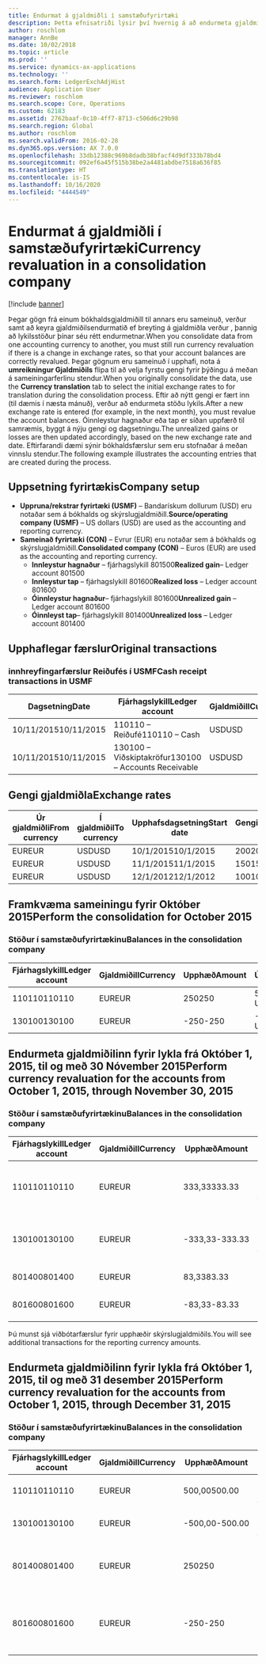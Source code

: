 ```yaml
---
title: Endurmat á gjaldmiðli í samstæðufyrirtæki
description: Þetta efnisatriði lýsir því hvernig á að endurmeta gjaldmiðil í samstæðufyrirtæki.
author: roschlom
manager: AnnBe
ms.date: 10/02/2018
ms.topic: article
ms.prod: ''
ms.service: dynamics-ax-applications
ms.technology: ''
ms.search.form: LedgerExchAdjHist
audience: Application User
ms.reviewer: roschlom
ms.search.scope: Core, Operations
ms.custom: 62183
ms.assetid: 2762baaf-0c10-4ff7-8713-c506d6c29b98
ms.search.region: Global
ms.author: roschlom
ms.search.validFrom: 2016-02-28
ms.dyn365.ops.version: AX 7.0.0
ms.openlocfilehash: 33db12388c969b8dadb38bfacf4d9df333b78bd4
ms.sourcegitcommit: 092ef6a45f515b38be2a4481abdbe7518a636f85
ms.translationtype: HT
ms.contentlocale: is-IS
ms.lasthandoff: 10/16/2020
ms.locfileid: "4444549"
---
```

# <a name="currency-revaluation-in-a-consolidation-company"></a><span data-ttu-id="82f99-103">Endurmat á gjaldmiðli í samstæðufyrirtæki</span><span class="sxs-lookup"><span data-stu-id="82f99-103">Currency revaluation in a consolidation company</span></span>

[!include [banner](../includes/banner.md)]

<span data-ttu-id="82f99-104">Þegar gögn frá einum bókhaldsgjaldmiðill til annars eru sameinuð, verður samt að keyra gjaldmiðilsendurmatið ef breyting á gjaldmiðla verður , þannig að lykilsstöður þínar séu rétt endurmetnar.</span><span class="sxs-lookup"><span data-stu-id="82f99-104">When you consolidate data from one accounting currency to another, you must still run currency revaluation if there is a change in exchange rates, so that your account balances  are correctly revalued.</span></span> <span data-ttu-id="82f99-105">Þegar gögnum eru sameinuð í upphafi, nota á **umreikningur Gjaldmiðils** flipa til að velja fyrstu gengi fyrir þýðingu á meðan á sameiningarferlinu stendur.</span><span class="sxs-lookup"><span data-stu-id="82f99-105">When you originally consolidate the data, use the **Currency translation** tab to select the initial exchange rates to for translation during the consolidation process.</span></span> <span data-ttu-id="82f99-106">Eftir að nýtt gengi er fært inn (til dæmis í næsta mánuð), verður að endurmeta stöðu lykils.</span><span class="sxs-lookup"><span data-stu-id="82f99-106">After a new exchange rate is entered (for example, in the next month), you must revalue the account balances.</span></span> <span data-ttu-id="82f99-107">Óinnleystur hagnaður eða tap er síðan uppfærð til samræmis, byggt á nýju gengi og dagsetningu.</span><span class="sxs-lookup"><span data-stu-id="82f99-107">The unrealized gains or losses are then updated accordingly, based on the new exchange rate and date.</span></span> <span data-ttu-id="82f99-108">Eftirfarandi dæmi sýnir bókhaldsfærslur sem eru stofnaðar á meðan vinnslu stendur.</span><span class="sxs-lookup"><span data-stu-id="82f99-108">The following example illustrates the accounting entries that are created during the process.</span></span>

## <a name="company-setup"></a><span data-ttu-id="82f99-109">Uppsetning fyrirtækis</span><span class="sxs-lookup"><span data-stu-id="82f99-109">Company setup</span></span>
-   <span data-ttu-id="82f99-110">**Uppruna/rekstrar fyrirtæki (USMF)** – Bandarískum dollurum (USD) eru notaðar sem á bókhalds og skýrslugjaldmiðill.</span><span class="sxs-lookup"><span data-stu-id="82f99-110">**Source/operating company (USMF)** – US dollars (USD) are used as the accounting and reporting currency.</span></span>
-   <span data-ttu-id="82f99-111">**Sameinað fyrirtæki (CON)** – Evrur (EUR) eru notaðar sem á bókhalds og skýrslugjaldmiðill.</span><span class="sxs-lookup"><span data-stu-id="82f99-111">**Consolidated company (CON)** – Euros (EUR) are used as the accounting and reporting currency.</span></span>
    -   <span data-ttu-id="82f99-112">**Innleystur hagnaður** – fjárhagslykill 801500</span><span class="sxs-lookup"><span data-stu-id="82f99-112">**Realized gain**– Ledger account 801500</span></span>
    -   <span data-ttu-id="82f99-113">**Innleystur tap** – fjárhagslykill 801600</span><span class="sxs-lookup"><span data-stu-id="82f99-113">**Realized loss** – Ledger account 801600</span></span>
    -   <span data-ttu-id="82f99-114">**Óinnleystur hagnaður**– fjárhagslykill 801600</span><span class="sxs-lookup"><span data-stu-id="82f99-114">**Unrealized gain** – Ledger account 801600</span></span>
    -   <span data-ttu-id="82f99-115">**Óinnleyst tap**– fjárhagslykill 801400</span><span class="sxs-lookup"><span data-stu-id="82f99-115">**Unrealized loss** – Ledger account 801400</span></span>

## <a name="original-transactions"></a><span data-ttu-id="82f99-116">Upphaflegar færslur</span><span class="sxs-lookup"><span data-stu-id="82f99-116">Original transactions</span></span>
### <a name="cash-receipt-transactions-in-usmf"></a><span data-ttu-id="82f99-117">innhreyfingarfærslur Reiðufés í USMF</span><span class="sxs-lookup"><span data-stu-id="82f99-117">Cash receipt transactions in USMF</span></span>

| <span data-ttu-id="82f99-118">Dagsetning</span><span class="sxs-lookup"><span data-stu-id="82f99-118">Date</span></span>       | <span data-ttu-id="82f99-119">Fjárhagslykill</span><span class="sxs-lookup"><span data-stu-id="82f99-119">Ledger account</span></span>               | <span data-ttu-id="82f99-120">Gjaldmiðill</span><span class="sxs-lookup"><span data-stu-id="82f99-120">Currency</span></span> | <span data-ttu-id="82f99-121">Upphæð</span><span class="sxs-lookup"><span data-stu-id="82f99-121">Amount</span></span> |
|------------|------------------------------|----------|--------|
| <span data-ttu-id="82f99-122">10/11/2015</span><span class="sxs-lookup"><span data-stu-id="82f99-122">10/11/2015</span></span> | <span data-ttu-id="82f99-123">110110 – Reiðufé</span><span class="sxs-lookup"><span data-stu-id="82f99-123">110110 – Cash</span></span>                | <span data-ttu-id="82f99-124">USD</span><span class="sxs-lookup"><span data-stu-id="82f99-124">USD</span></span>      | <span data-ttu-id="82f99-125">500</span><span class="sxs-lookup"><span data-stu-id="82f99-125">500</span></span>    |
| <span data-ttu-id="82f99-126">10/11/2015</span><span class="sxs-lookup"><span data-stu-id="82f99-126">10/11/2015</span></span> | <span data-ttu-id="82f99-127">130100 – Viðskiptakröfur</span><span class="sxs-lookup"><span data-stu-id="82f99-127">130100 – Accounts Receivable</span></span> | <span data-ttu-id="82f99-128">USD</span><span class="sxs-lookup"><span data-stu-id="82f99-128">USD</span></span>      | <span data-ttu-id="82f99-129">-500</span><span class="sxs-lookup"><span data-stu-id="82f99-129">-500</span></span>   |

## <a name="exchange-rates"></a><span data-ttu-id="82f99-130">Gengi gjaldmiðla</span><span class="sxs-lookup"><span data-stu-id="82f99-130">Exchange rates</span></span>

| <span data-ttu-id="82f99-131">Úr gjaldmiðli</span><span class="sxs-lookup"><span data-stu-id="82f99-131">From currency</span></span> | <span data-ttu-id="82f99-132">Í gjaldmiðil</span><span class="sxs-lookup"><span data-stu-id="82f99-132">To currency</span></span> | <span data-ttu-id="82f99-133">Upphafsdagsetning</span><span class="sxs-lookup"><span data-stu-id="82f99-133">Start date</span></span> | <span data-ttu-id="82f99-134">Gengi</span><span class="sxs-lookup"><span data-stu-id="82f99-134">Exchange rate</span></span> |
|---------------|-------------|------------|---------------|
| <span data-ttu-id="82f99-135">EUR</span><span class="sxs-lookup"><span data-stu-id="82f99-135">EUR</span></span>           | <span data-ttu-id="82f99-136">USD</span><span class="sxs-lookup"><span data-stu-id="82f99-136">USD</span></span>         | <span data-ttu-id="82f99-137">10/1/2015</span><span class="sxs-lookup"><span data-stu-id="82f99-137">10/1/2015</span></span>  | <span data-ttu-id="82f99-138">200</span><span class="sxs-lookup"><span data-stu-id="82f99-138">200</span></span>           |
| <span data-ttu-id="82f99-139">EUR</span><span class="sxs-lookup"><span data-stu-id="82f99-139">EUR</span></span>           | <span data-ttu-id="82f99-140">USD</span><span class="sxs-lookup"><span data-stu-id="82f99-140">USD</span></span>         | <span data-ttu-id="82f99-141">11/1/2015</span><span class="sxs-lookup"><span data-stu-id="82f99-141">11/1/2015</span></span>  | <span data-ttu-id="82f99-142">150</span><span class="sxs-lookup"><span data-stu-id="82f99-142">150</span></span>           |
| <span data-ttu-id="82f99-143">EUR</span><span class="sxs-lookup"><span data-stu-id="82f99-143">EUR</span></span>           | <span data-ttu-id="82f99-144">USD</span><span class="sxs-lookup"><span data-stu-id="82f99-144">USD</span></span>         | <span data-ttu-id="82f99-145">12/1/2012</span><span class="sxs-lookup"><span data-stu-id="82f99-145">12/1/2012</span></span>  | <span data-ttu-id="82f99-146">100</span><span class="sxs-lookup"><span data-stu-id="82f99-146">100</span></span>           |

## <a name="perform-the-consolidation-for-october-2015"></a><span data-ttu-id="82f99-147">Framkvæma sameiningu fyrir Október 2015</span><span class="sxs-lookup"><span data-stu-id="82f99-147">Perform the consolidation for October 2015</span></span>
### <a name="balances-in-the-consolidation-company"></a><span data-ttu-id="82f99-148">Stöður í samstæðufyrirtækinu</span><span class="sxs-lookup"><span data-stu-id="82f99-148">Balances in the consolidation company</span></span>

| <span data-ttu-id="82f99-149">Fjárhagslykill</span><span class="sxs-lookup"><span data-stu-id="82f99-149">Ledger account</span></span> | <span data-ttu-id="82f99-150">Gjaldmiðill</span><span class="sxs-lookup"><span data-stu-id="82f99-150">Currency</span></span> | <span data-ttu-id="82f99-151">Upphæð</span><span class="sxs-lookup"><span data-stu-id="82f99-151">Amount</span></span> | <span data-ttu-id="82f99-152">Útreikningur</span><span class="sxs-lookup"><span data-stu-id="82f99-152">Calculation</span></span>    |
|----------------|----------|--------|----------------|
| <span data-ttu-id="82f99-153">110110</span><span class="sxs-lookup"><span data-stu-id="82f99-153">110110</span></span>         | <span data-ttu-id="82f99-154">EUR</span><span class="sxs-lookup"><span data-stu-id="82f99-154">EUR</span></span>      | <span data-ttu-id="82f99-155">250</span><span class="sxs-lookup"><span data-stu-id="82f99-155">250</span></span>    | <span data-ttu-id="82f99-156">500 USD × 50%</span><span class="sxs-lookup"><span data-stu-id="82f99-156">500 USD × 50%</span></span>  |
| <span data-ttu-id="82f99-157">130100</span><span class="sxs-lookup"><span data-stu-id="82f99-157">130100</span></span>         | <span data-ttu-id="82f99-158">EUR</span><span class="sxs-lookup"><span data-stu-id="82f99-158">EUR</span></span>      | <span data-ttu-id="82f99-159">-250</span><span class="sxs-lookup"><span data-stu-id="82f99-159">-250</span></span>   | <span data-ttu-id="82f99-160">-500 USD × 50%</span><span class="sxs-lookup"><span data-stu-id="82f99-160">-500 USD × 50%</span></span> |

## <a name="perform-currency-revaluation-for-the-accounts-from-october-1-2015-through-november-30-2015"></a><span data-ttu-id="82f99-161">Endurmeta gjaldmiðilinn fyrir lykla frá Október 1, 2015, til og með 30 Nóvember 2015</span><span class="sxs-lookup"><span data-stu-id="82f99-161">Perform currency revaluation for the accounts from October 1, 2015, through November 30, 2015</span></span>
### <a name="balances-in-the-consolidation-company"></a><span data-ttu-id="82f99-162">Stöður í samstæðufyrirtækinu</span><span class="sxs-lookup"><span data-stu-id="82f99-162">Balances in the consolidation company</span></span>

| <span data-ttu-id="82f99-163">Fjárhagslykill</span><span class="sxs-lookup"><span data-stu-id="82f99-163">Ledger account</span></span> | <span data-ttu-id="82f99-164">Gjaldmiðill</span><span class="sxs-lookup"><span data-stu-id="82f99-164">Currency</span></span> | <span data-ttu-id="82f99-165">Upphæð</span><span class="sxs-lookup"><span data-stu-id="82f99-165">Amount</span></span>  | <span data-ttu-id="82f99-166">Útreikningur</span><span class="sxs-lookup"><span data-stu-id="82f99-166">Calculation</span></span>                        |
|----------------|----------|---------|------------------------------------|
| <span data-ttu-id="82f99-167">110110</span><span class="sxs-lookup"><span data-stu-id="82f99-167">110110</span></span>         | <span data-ttu-id="82f99-168">EUR</span><span class="sxs-lookup"><span data-stu-id="82f99-168">EUR</span></span>      | <span data-ttu-id="82f99-169">333,33</span><span class="sxs-lookup"><span data-stu-id="82f99-169">333.33</span></span>  | <span data-ttu-id="82f99-170">Upprunaleg upphæð uppá 500 × 66,6667%</span><span class="sxs-lookup"><span data-stu-id="82f99-170">Original amount of 500 × 66.6667%</span></span>  |
| <span data-ttu-id="82f99-171">130100</span><span class="sxs-lookup"><span data-stu-id="82f99-171">130100</span></span>         | <span data-ttu-id="82f99-172">EUR</span><span class="sxs-lookup"><span data-stu-id="82f99-172">EUR</span></span>      | <span data-ttu-id="82f99-173">-333,33</span><span class="sxs-lookup"><span data-stu-id="82f99-173">-333.33</span></span> | <span data-ttu-id="82f99-174">Upprunaleg upphæð uppá -500 × 66,6667%</span><span class="sxs-lookup"><span data-stu-id="82f99-174">Original amount of -500 × 66.6667%</span></span> |
| <span data-ttu-id="82f99-175">801400</span><span class="sxs-lookup"><span data-stu-id="82f99-175">801400</span></span>         | <span data-ttu-id="82f99-176">EUR</span><span class="sxs-lookup"><span data-stu-id="82f99-176">EUR</span></span>      | <span data-ttu-id="82f99-177">83,33</span><span class="sxs-lookup"><span data-stu-id="82f99-177">83.33</span></span>   | <span data-ttu-id="82f99-178">333,33 – 250</span><span class="sxs-lookup"><span data-stu-id="82f99-178">333.33 – 250</span></span>                       |
| <span data-ttu-id="82f99-179">801600</span><span class="sxs-lookup"><span data-stu-id="82f99-179">801600</span></span>         | <span data-ttu-id="82f99-180">EUR</span><span class="sxs-lookup"><span data-stu-id="82f99-180">EUR</span></span>      | <span data-ttu-id="82f99-181">-83,33</span><span class="sxs-lookup"><span data-stu-id="82f99-181">-83.33</span></span>  | <span data-ttu-id="82f99-182">-333,33 – (-250)</span><span class="sxs-lookup"><span data-stu-id="82f99-182">-333.33 – (-250)</span></span>                   |

<span data-ttu-id="82f99-183">Þú munst sjá viðbótarfærslur fyrir upphæðir skýrslugjaldmiðils.</span><span class="sxs-lookup"><span data-stu-id="82f99-183">You will see additional transactions for the reporting currency amounts.</span></span>

## <a name="perform-currency-revaluation-for-the-accounts-from-october-1-2015-through-december-31-2015"></a><span data-ttu-id="82f99-184">Endurmeta gjaldmiðilinn fyrir lykla frá Október 1, 2015, til og með 31 desember 2015</span><span class="sxs-lookup"><span data-stu-id="82f99-184">Perform currency revaluation for the accounts from October 1, 2015, through December 31, 2015</span></span>
### <a name="balances-in-the-consolidation-company"></a><span data-ttu-id="82f99-185">Stöður í samstæðufyrirtækinu</span><span class="sxs-lookup"><span data-stu-id="82f99-185">Balances in the consolidation company</span></span>

| <span data-ttu-id="82f99-186">Fjárhagslykill</span><span class="sxs-lookup"><span data-stu-id="82f99-186">Ledger account</span></span> | <span data-ttu-id="82f99-187">Gjaldmiðill</span><span class="sxs-lookup"><span data-stu-id="82f99-187">Currency</span></span> | <span data-ttu-id="82f99-188">Upphæð</span><span class="sxs-lookup"><span data-stu-id="82f99-188">Amount</span></span>  | <span data-ttu-id="82f99-189">Útreikningur</span><span class="sxs-lookup"><span data-stu-id="82f99-189">Calculation</span></span>                                          |
|----------------|----------|---------|------------------------------------------------------|
| <span data-ttu-id="82f99-190">110110</span><span class="sxs-lookup"><span data-stu-id="82f99-190">110110</span></span>         | <span data-ttu-id="82f99-191">EUR</span><span class="sxs-lookup"><span data-stu-id="82f99-191">EUR</span></span>      | <span data-ttu-id="82f99-192">500,00</span><span class="sxs-lookup"><span data-stu-id="82f99-192">500.00</span></span>  | <span data-ttu-id="82f99-193">Upprunaleg upphæð uppá 500 × 1</span><span class="sxs-lookup"><span data-stu-id="82f99-193">Original amount of 500 × 1</span></span>                           |
| <span data-ttu-id="82f99-194">130100</span><span class="sxs-lookup"><span data-stu-id="82f99-194">130100</span></span>         | <span data-ttu-id="82f99-195">EUR</span><span class="sxs-lookup"><span data-stu-id="82f99-195">EUR</span></span>      | <span data-ttu-id="82f99-196">-500,00</span><span class="sxs-lookup"><span data-stu-id="82f99-196">-500.00</span></span> | <span data-ttu-id="82f99-197">Upprunaleg upphæð uppá -500 × 1</span><span class="sxs-lookup"><span data-stu-id="82f99-197">Original amount of -500 × 1</span></span>                          |
| <span data-ttu-id="82f99-198">801400</span><span class="sxs-lookup"><span data-stu-id="82f99-198">801400</span></span>         | <span data-ttu-id="82f99-199">EUR</span><span class="sxs-lookup"><span data-stu-id="82f99-199">EUR</span></span>      | <span data-ttu-id="82f99-200">250</span><span class="sxs-lookup"><span data-stu-id="82f99-200">250</span></span>     | <span data-ttu-id="82f99-201">500 – 333.33 = 166.67 166.67 + 83.33 = 250</span><span class="sxs-lookup"><span data-stu-id="82f99-201">500 – 333.33 = 166.67 166.67 + 83.33 = 250</span></span>           |
| <span data-ttu-id="82f99-202">801600</span><span class="sxs-lookup"><span data-stu-id="82f99-202">801600</span></span>         | <span data-ttu-id="82f99-203">EUR</span><span class="sxs-lookup"><span data-stu-id="82f99-203">EUR</span></span>      | <span data-ttu-id="82f99-204">-250</span><span class="sxs-lookup"><span data-stu-id="82f99-204">-250</span></span>    | <span data-ttu-id="82f99-205">-500 – (-333.33) = -166.67 -166.67 + (-83.33) = -250</span><span class="sxs-lookup"><span data-stu-id="82f99-205">-500 – (-333.33) = -166.67 -166.67 + (-83.33) = -250</span></span> |





